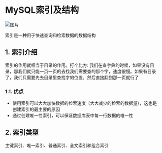 # MySQL索引及结构

![图片](https://img14.360buyimg.com/img/jfs/t29452/59/686026522/336309/7fa0c92e/5bfaa92bN91aaf166.jpg)

索引是一种用于快速查询和检索数据的数据结构

## 1. 索引介绍

索引的作用就相当于目录的作用。打个比方: 我们在查字典的时候，如果没有目录，那我们就只能一页一页的去找我们需要查的那个字，速度很慢。如果有目录了，我们只需要先去目录里查找字的位置，然后直接翻到那一页就行了

### 1.1. 优点

* 使用索引可以大大加快数据的检索速度（大大减少的检索的数据量），这也是创建索引的最主要的原因
* 通过创建唯一性索引，可以保证数据库表中每一行数据的唯一性

## 2. 索引类型

主键索引、唯一索引、普通索引、全文索引和组合索引

<!-- https://github.com/frank-lam/fullstack-tutorial/blob/master/notes/MySQL.md#8-%E7%B4%A2%E5%BC%95 -->